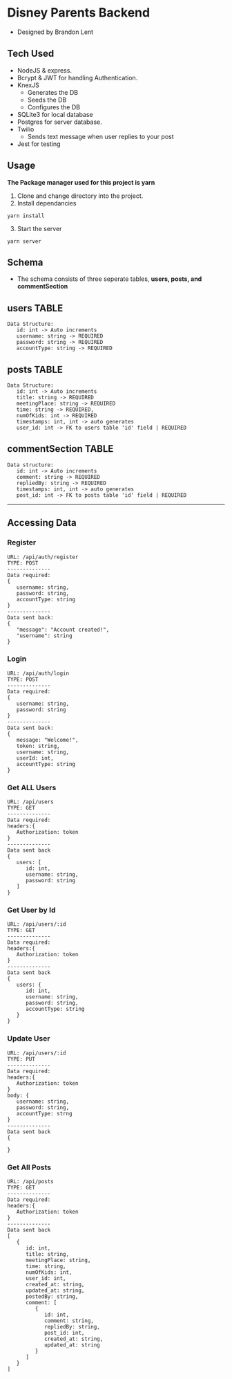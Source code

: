 # Disney Parents Backend

- Designed by Brandon Lent

## Tech Used

- NodeJS & express.
- Bcrypt & JWT for handling Authentication.
- KnexJS
  - Generates the DB
  - Seeds the DB
  - Configures the DB
- SQLite3 for local database
- Postgres for server database.
- Twilio
  - Sends text message when user replies to your post
- Jest for testing

## Usage

**The Package manager used for this project is yarn**

1. Clone and change directory into the project.
2. Install dependancies

```
yarn install
```

3. Start the server

```
yarn server
```

## Schema

- The schema consists of three seperate tables, **users, posts, and commentSection**

## **users** TABLE

```
Data Structure:
   id: int -> Auto increments
   username: string -> REQUIRED
   password: string -> REQUIRED
   accountType: string -> REQUIRED
```

## **posts** TABLE

```
Data Structure:
   id: int -> Auto increments
   title: string -> REQUIRED
   meetingPlace: string -> REQUIRED
   time: string -> REQUIRED,
   numOfKids: int -> REQUIRED
   timestamps: int, int -> auto generates
   user_id: int -> FK to users table 'id' field | REQUIRED
```

## **commentSection** TABLE

```
Data structure:
   id: int -> Auto increments
   comment: string -> REQUIRED
   repliedBy: string -> REQUIRED
   timestamps: int, int -> auto generates
   post_id: int -> FK to posts table 'id' field | REQUIRED
```

---

## Accessing Data

### Register

```
URL: /api/auth/register
TYPE: POST
--------------
Data required:
{
   username: string,
   password: string,
   accountType: string
}
--------------
Data sent back:
{
   "message": "Account created!",
   "username": string
}
```

### Login

```
URL: /api/auth/login
TYPE: POST
--------------
Data required:
{
   username: string,
   password: string
}
--------------
Data sent back:
{
   message: "Welcome!",
   token: string,
   username: string,
   userId: int,
   accountType: string
}
```

### Get ALL Users

```
URL: /api/users
TYPE: GET
--------------
Data required:
headers:{
   Authorization: token
}
--------------
Data sent back
{
   users: [
      id: int,
      username: string,
      password: string
   ]
}
```

### Get User by Id

```
URL: /api/users/:id
TYPE: GET
--------------
Data required:
headers:{
   Authorization: token
}
--------------
Data sent back
{
   users: {
      id: int,
      username: string,
      password: string,
      accountType: string
   }
}
```

### Update User

```
URL: /api/users/:id
TYPE: PUT
--------------
Data required:
headers:{
   Authorization: token
}
body: {
   username: string,
   password: string,
   accountType: strng
}
--------------
Data sent back
{

}
```

### Get All Posts

```
URL: /api/posts
TYPE: GET
--------------
Data required:
headers:{
   Authorization: token
}
--------------
Data sent back
[
   {
      id: int,
      title: string,
      meetingPlace: string,
      time: string,
      numOfKids: int,
      user_id: int,
      created_at: string,
      updated_at: string,
      postedBy: string,
      comment: [
         {
            id: int,
            comment: string,
            repliedBy: string,
            post_id: int,
            created_at: string,
            updated_at: string
         }
      ]
   }
]
```
